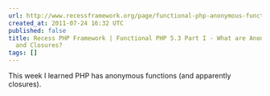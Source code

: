 ```yaml
---
url: http://www.recessframework.org/page/functional-php-anonymous-functions-lambdas-closures#
created_at: 2011-07-24 16:32 UTC
published: false
title: Recess PHP Framework | Functional PHP 5.3 Part I - What are Anonymous Functions
  and Closures?
tags: []
---
```


This week I learned PHP has anonymous functions (and apparently closures).
